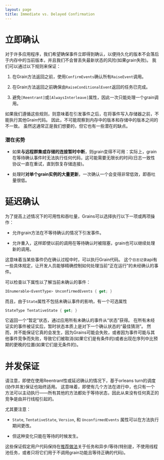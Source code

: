 ```yaml
---
layout: page
title: Immediate vs. Delayed Confirmation
---
```


# 立即确认

对于许多应用程序，我们希望确保事件立即得到确认，以便持久化的版本不会落后于内存中的当前版本，并且我们不会冒丢失最新状态的风险(如果grain失败)。 我们可以通过以下规则来保证：

1. 在Grain方法返回之前，使用`ConfirmEvents`确认所有`RaiseEvent`调用。

1. 在Grain方法返回之前确保由`RaiseConditionalEvent`返回的任务已完成。

1. 避免`[Reentrant]`或`[AlwaysInterleave]`属性，因此一次只能处理一个grain调用。

如果我们遵循这些规则，则意味着在引发事件之后，在将事件写入存储器之前，不能执行其他Grain代码。 因此，不可能观察到内存中的版本和存储中的版本之间的不一致。 虽然这通常正是我们想要的，但它也有一些潜在的缺点。


### 潜在劣势

* 如果**与远程群集或存储的连接暂时中断**，则grain变得不可用：实际上，grain在等待确认事件时无法执行任何代码，这可能需要无限长的时间(日志一致性协议一直在重试，直到恢复存储连接)。

* 处理时**对单个grain实例的大量更新**，一次确认一个会变得非常低效，即吞吐量很低。


# 延迟确认

为了提高上述情况下的可用性和吞吐量，Grains可以选择执行以下一项或两项操作：

* 允许grain方法在不等待确认的情况下引发事件。

* 允许重入，这样即使以前的调用在等待确认时被阻塞，grain也可以继续处理新的调用。

这意味着当某些事件仍在确认过程中时，可以执行Grain代码。 这个`日志记录`api有一些具体规定，让开发人员能够精确控制如何处理当前“正在运行”的未经确认的事件。

可以检查以下属性以了解当前未确认的事件：

```csharp
IEnumerable<EventType> UnconfirmedEvents { get; }
```
而且，由于`State`属性不包括未确认事件的影响，有一个可选属性

```csharp
StateType TentativeState { get; }
```

它返回一个“暂定”状态，通过应用所有未确认的事件从“状态”获得。 在所有未经证实的事件被证实后，暂时状态本质上是对下一个确认状态的“最佳猜测”。 然而，并不能保证它真的会发生，因为Grains可能会失败，或者因为事件可能与其他事件竞争而失败，导致它们被取消(如果它们是有条件的)或者出现在序列中比预期的更晚的位置(如果它们是无条件的)。

# 并发保证

请注意，即使在使用Reentrant性或延迟确认的情况下，基于orleans turn的调度(协作并发)保证也始终适用。 这意味着，即使有几个方法在进行中，也只有一个方法可以主动执行——所有其他的方法都处于等待状态，因此从来没有任何真正的竞争是由并行线程引起的。

尤其要注意：

- `State`, `TentativeState`, `Version`, 和 `UnconfirmedEvents` 属性可以在方法执行期间更改。

- 但这种变化只能在等待的时候发生。

这些保证假定用户代码保持在[推荐做法](../external_tasks_and_grains.md)关于任务和异步/等待(特别是，不使用线程池任务，或者只将它们用于不调用grain功能且等待正确的代码)。  
